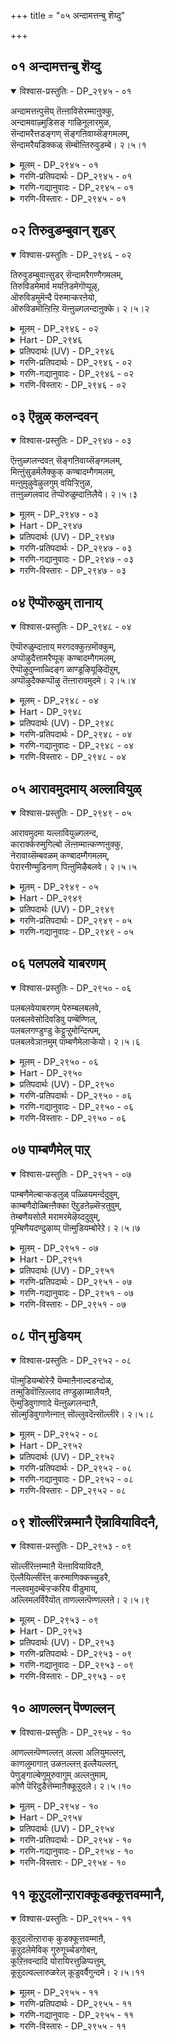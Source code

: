 +++
title = "०५ अन्दामत्तन्बु शॆय्दु"

+++


## ०१ अन्दामत्तन्बु शॆय्दु

<details open><summary>विश्वास-प्रस्तुतिः - DP_२९४५ - ०१</summary>

अन्दामत्तऩ्पुसॆय् तॆऩ्ऩाविसेरम्माऩुक्कु,  
अन्दामवाऴ्मुडिसङ् गाऴिनूलारमुळ,  
सॆन्दामरैत्तडङ्गण् सॆङ्गऩिवाय्सॆङ्गमलम्,  
सॆन्दामरैयडिक्कळ् सॆम्बॊऩ्तिरुवुडम्बे। २।५।१
</details>

<details><summary>मूलम् - DP_२९४५ - ०१</summary>

अन्दामत्तऩ्पुसॆय् तॆऩ्ऩाविसेरम्माऩुक्कु,  
अन्दामवाऴ्मुडिसङ् गाऴिनूलारमुळ,  
सॆन्दामरैत्तडङ्गण् सॆङ्गऩिवाय्सॆङ्गमलम्,  
सॆन्दामरैयडिक्कळ् सॆम्बॊऩ्तिरुवुडम्बे। २।५।१
</details>

<details><summary>गरणि-प्रतिपदार्थः - DP_२९४५ - ०१</summary>

अम् दामत्तु = सुन्दरवाद लोकद, अन्बु = आशॆयन्नु, शॆय्दु = उण्टुमाडि, ऎन् आवि = नन्न आत्मदल्लि, शेर् = कूडिकॊण्डिरुव, अम्मानुक्कु = स्वामिगॆ, अम् = सॊबगिन, दामम् = हूविन मालॆय, वाल् = हॊळॆयुव, मुडि = तलॆयू, शङ्गु = शङ्क, आऴि = चक्र, नूल् = जनिवार, आरम् = हारवू, उळ = इवॆ, शॆम् तामरै = कॆन्दावरॆयन्तॆ, तड कण् = विशालवाद कण्, शॆम् कनिवाय् = कॆम्पगॆ हण्णिनन्तॆ बायि \(तुटि\), शॆम् कमलम् = कॆन्दावरॆयागिये इवॆ, शॆम् तामरै अडिक्कळ् = कॆन्दावरॆयन्तॆ पादगळु, शॆम् पॊन् = कॆम्पनॆय चिन्नदन्तॆ, तिरु = पवित्रवाद, उडम्बे = मैये. 
</details>

<details><summary>गरणि-गद्यानुवादः - DP_२९४५ - ०१</summary>

सुन्दरवाद लोकद आशॆयन्नुण्टुमाडि, नन्न आत्मदल्लि कूडिकॊण्डिरुव स्वामिगॆ सॊबगिन हूविन मालॆय हॊळॆयुव तलॆयू, शङ्ख, चक्र, जनिवार, हारगळु इवॆ. कॆन्दावरॆयन्तॆ विशालवाद कण्णु, कॆम्पगॆ हण्णिनन्तॆ बायि \(तुटि\), कॆन्दावरॆये आगिवॆ. कॆन्दावरॆयन्तॆ पादगळु. कॆम्पुचिन्नदन्तॆ पवित्रवाद देह इवॆ. 
</details>

<details><summary>गरणि-विस्तारः - DP_२९४५ - ०१</summary>

भक्तनु भगवन्तनल्लि नडॆसुव पूर्णशरणागतिय बगॆयन्नु हिन्दिन तिरुवाय् मॊऴियल्लि सूचिसलायितु. ई तिरुवाय् मॊऴि भगवन्तन दिव्यसुन्दरमूर्तिय वर्णनॆयिन्द प्रारम्भवागुत्तदॆ. 

’सुन्दरवादलोक’ वॆन्दरॆ परमपदवे. अल्लिरुववरिगॆ याव बगॆय कीळु आशॆगळू, आतङ्काळू इल्ल. शाश्वतवागि परमानन्दवन्नु सूरॆगॊळ्ळुत्ता बाळुवुदॊन्दे कॆलस. जॊतॆगॆ, भगवन्तन निकट सेवॆयल्लि तॊडगिरुवुदु. 

अमरत्ववन्नु पडॆदु परमपददल्लि बाळुवुदक्कॆ भगवन्तन कृपाकटाक्षवॊदगि बरबेकु. इदक्कॆ पुरुषकारळाद श्रीदेविय अनुग्रहवू बेकु. भक्तन परवागि आकॆय पुरुषकारवू आगबेकु. इवॆल्लवू भक्तनु बयसबहुदाद आशॆये\! 

ई हिरिय बयकॆयू सुलभवागि उण्टागदु. भगवत्प्रेरणॆय हॊरतु अदु साध्यविल्ल. ऎन्दरॆ, भगवन्तनु सामान्यमानवन्नू, अवनु तन्नन्नु कूडिकॊळ्ळबेकॆम्ब आशॆयन्नु हुट्टिसबेकु. ई बगॆय आशॆयुण्टाद बळिक, भक्तनिगॆ हॆच्चिन ऒत्तासॆकॊडुवुदक्कागिये, स्वामियु अवन अन्तरङ्गवन्नु प्रवेशिसि, अवनन्नु प्रोत्साहिसुत्ता, अवनिगॆ मार्गदर्शकनागि, अवन कर्मसाक्षियागिरुवुदु भगवन्तन अपारकृपॆयॆ\! 

आळ्वाररु हेळुत्तारॆ- ननगॆ परमपदद बाळ्वॆय आशॆयन्नुण्टुमाडि, नन्न आत्मदल्लि कूडिकॊण्डु, ननगॆ मार्गदर्शकनागिरुववनु भगवन्तने\! \(नन्न स्वामिये\!\) अवन तिरुमुडियल्लि सुन्दरवाद तुलसिय मालॆयिदॆ. कैगळल्लि शङ्खचक्रगळिवॆ. ऎदॆयल्लि जनिवारवू हारवू इवॆ. अवन कण्णुगळु कॆन्दावरॆय ऎसळिनन्तॆ विशालवागि सॊबगिनिन्द कूडिवॆ. कॆम्पगॆ कळित तॊण्डॆय हण्णिनन्तॆ माधुर्यपूर्णवागि तुटिगळिवॆ. कॆन्दावरॆयन्तॆ बायिमधुवन्नु उक्किसिहरिसुत्तदॆ. तिरुवडिगळादरो कॆन्दावरॆयन्तॆये अन्दवागि, कोमलवागि मृदुवागिवॆ देहवु कॆम्पुचिन्नदन्तॆ हॊळॆहॊळॆयुत्ता अत्याकर्षकवागिदॆ.
</details>

## ०२ तिरुवुडम्बुवान् शुडर्

<details open><summary>विश्वास-प्रस्तुतिः - DP_२९४६ - ०२</summary>

तिरुवुडम्बुवाऩ्सुडर् सॆन्दामरैगण्गैगमलम्,  
तिरुविडमेमार्व मयऩिडमेगॊप्पूऴ्,  
ऒरुविडमुमॆन्दै पॆरुमाऱ्करऩेयो,  
ऒरुविडमॊऩ्ऱिऩ्ऱि यॆऩ्ऩुळ्गलन्दाऩुक्के। २।५।२
</details>

<details><summary>मूलम् - DP_२९४६ - ०२</summary>

तिरुवुडम्बुवाऩ्सुडर् सॆन्दामरैगण्गैगमलम्,  
तिरुविडमेमार्व मयऩिडमेगॊप्पूऴ्,  
ऒरुविडमुमॆन्दै पॆरुमाऱ्करऩेयो,  
ऒरुविडमॊऩ्ऱिऩ्ऱि यॆऩ्ऩुळ्गलन्दाऩुक्के। २।५।२
</details>

<details><summary>Hart - DP_२९४६</summary>

He has divine body shining like the sun in the sky,  
lovely eyes and hands like beautiful lotuses,  
and he keeps Thirumagaḷ on his chest, Nānmuhan on his navel  
and Shiva as a part of his body:  
I have no place on his body but he has entered my heart:
</details>

<details><summary>प्रतिपदार्थः (UV) - DP_२९४६</summary>

**ऒरुवु इडम्** = वॆऱ्ऱिडम्; **ऒऩ्ऱु इऩ्ऱि** = सिऱिदुम् इल्लादबडि; **ऎऩ्ऩुळ्** = ऎऩ्ऩुळ्; **कलन्दाऩुक्के** = कलन्द पॆरुमाऩिऩ् शीलम् ताऩ् ऎऩ्ऩे!; **ऎन्दै पॆरुमाऱ्कु** = ऎम् पॆरुमाऩिऩ्; **तिरु उडम्बु** = अऴगिय तिरुमेऩि; **वाऩ् सुडर्** = सूरियऩै ऒत्तिरुक्किऱदु; **कण्** = कण्गळ्; **सॆन्दामरै** = सिवन्द तामरै पोऩ्ऱु इरुक्किऩ्ऱऩ; **कै कमलम्** = कैगळ् तामरै मलरे; **तिरु इडमे मार्वम्** = मार्बु तिरुमगळुक्कु इरुप्पिडम्; **कॊप्पूऴ्** = नाबिक् कमलम्; **अयऩिडमे** = पिरमऩुक्कु; **ऒरु विडमुम् अरऩे** = मऱ्ऱु इरुक्कुम् इडम् रुत्रऩुक्कु इडमायिऱ्ऱु
</details>

<details><summary>गरणि-प्रतिपदार्थः - DP_२९४६ - ०२</summary>

तिरु उडम्बु = पवित्रवाद देहवु, वान् = परमसुन्दरवाद, शुडर् = तेजस्सु, शॆम् तामरै कण् = कॆन्दावरॆयन्तॆ कण्णु, कैकमलम् = कैगळु कमलदहूविनन्तॆ, तिरु = श्रीदेविय, इडमे = स्थळवॆम्बुदे \(वसस्थळवॆम्बुदे\), मार् वम् = ऎदॆ, अयन् = अजन \(ब्रह्मन\), इडमे = वासस्थळवे, कॊप्पूऴ् = हॊक्कळु, तिरु इडमुम् = पवित्रवाद ऎडभागवु, ऎन्दैपॆरुमा = नन्न स्वामिगॆ, अरनेयो = हरने अल्लवे? ऒरुवु= नीगबहुदाद, इडम् = स्थळवु, ऒन्ऱु इन्ऱि = ऒन्दू इल्लदॆ \(इल्लद हागॆ\), ऎन् उळ् कलन्दानुक्के = नन्न अन्तरङ्गदल्लि कूडिकॊण्डवनिगे. 
</details>

<details><summary>गरणि-गद्यानुवादः - DP_२९४६ - ०२</summary>

बिट्टकॊडबहुदाद स्थळवॊन्दू इल्लद हागॆ नन्न अन्तरङ्गदल्लि कूडिकॊण्डिरुववनिगॆ पवित्रदेहवु परमसुन्दरवाद तेजस्सु. कण्णुकॆन्दावरॆ, कैकमल, ऎदॆये श्रीदेविय वासस्थळ. हॊक्कळु अजन \(ब्रह्मन\) वासस्थळ. पवित्रवाद ऎडभागवु नन्न स्वामिगॆ हरनु अल्लवे? 
</details>

<details><summary>गरणि-विस्तारः - DP_२९४६ - ०२</summary>

आळ्वाररु हेळुत्तारॆ- नन्न स्वामियु यावॊन्दु स्थळवू इल्लद हागॆ, याव स्थळवन्नू बिट्टुकॊडद हागॆ, ऎल्लॆल्लू तुम्बिकॊण्डिद्दानॆ. पवित्रवाद अवन देहवॆल्ल परमसुन्दरवाद तेजस्सिनिन्द प्रकाशिसुत्तदॆ. कॆन्दावरॆयन्तॆ अवन कण्णुगळु विशालवागि आकर्षकवागिवॆ. कमलद हागॆये कोमलवागि, मृदुवागि, सुन्दरवागि, कॆम्पगॆ, अवन कैगळिवॆ. दयास्वरूपिये आगिरुव श्रीदेवियन्नु अवन वक्षस्थळदल्लिरिसिकॊण्डिद्दानॆ. अवन नाभियल्लि चतुर्मुखनाद ब्रह्मनु वासमाडुत्तानॆ. पवित्रवाद अवन ऎडभागवन्ने हरनिगॆ कॊट्टुबिट्टिद्दानॆ. हीगॆ सृष्टि लयकर्तरन्नू सकलैश्वर्यप्रदॆयाद दयास्वरूपियन्नू कूडिकॊण्डु स्वामियु नन्न अन्तरङ्गदल्लि नॆलॆगॊण्डिद्दानॆ\! अदल्लवे नन्न हिरिय भाग्य\!
</details>

## ०३ ऎन्नुळ् कलन्दवन्

<details open><summary>विश्वास-प्रस्तुतिः - DP_२९४७ - ०३</summary>

ऎऩ्ऩुळ्गलन्दवऩ् सॆङ्गऩिवाय्सॆङ्गमलम्,  
मिऩ्ऩुंसुडर्मलैक्कुक् कण्बादम्गैगमलम्,  
मऩ्ऩुमुऴुवेऴुलगुम् वयिऱ्ऱिऩुळ,  
तऩ्ऩुळ्गलवाद तॆप्पॊरुळुम्दाऩिलैये। २।५।३
</details>

<details><summary>मूलम् - DP_२९४७ - ०३</summary>

ऎऩ्ऩुळ्गलन्दवऩ् सॆङ्गऩिवाय्सॆङ्गमलम्,  
मिऩ्ऩुंसुडर्मलैक्कुक् कण्बादम्गैगमलम्,  
मऩ्ऩुमुऴुवेऴुलगुम् वयिऱ्ऱिऩुळ,  
तऩ्ऩुळ्गलवाद तॆप्पॊरुळुम्दाऩिलैये। २।५।३
</details>

<details><summary>Hart - DP_२९४७</summary>

He has a lotus mouth as sweet as a fruit  
and eyes, feet and hands like beautiful lotuses:  
He shines like a bright hill  
and all the everlasting seven worlds are in his stomach:  
There is nothing in the world that is not inside him,  
and he has entered in my heart:
</details>

<details><summary>प्रतिपदार्थः (UV) - DP_२९४७</summary>

**ऎऩ्ऩुळ् कलन्दवऩ्** = ऎऩ्ऩुळ् वन्दु कलन्दवऩागि; **मिऩ्ऩुम् सुडर्** = ऒळिमयमाऩ; **मलैक्कु** = मलै पोऩ्ऱ इऱैवऩुक्कु; **सॆङ्गऩि वाय्** = सिवन्दु कऩिन्द अदरम्; **सॆङ्गमलम्** = सॆन्दामरै मलर् पोऩ्ऱदु; **कण् पादम्** = कण्गळुम् तिरुवडिगळुम्; **कै कमलम्** = कैगळुम् सॆन्दामरै मलरे; **मऩ्ऩु मुऴु एऴ् उलगुम्** = निलैबॆऱ्ऱ सकल लोकङ्गळुम्; **वयिऱ्ऱिऩ् उळ** = वयिऱ्ऱिल् अडङ्गियुळ्ळऩ; **तऩ्ऩुळ् कलवाददु** = तऩक्कुळ्ळे कलवादिरुप्पदु; **ऎप् पॊरुळुम् ताऩ्** = यादॊरु पॊरुळुमे; **इलैये** = इल्लै ऎऩ्ऱवाऱु
</details>

<details><summary>गरणि-प्रतिपदार्थः - DP_२९४७ - ०३</summary>

ऎन्नुळ् = नन्न अन्तरङ्गदल्लि, कलन्दवन् = कलॆतुकॊण्डवन, शॆम् कनि वाय् = कॆम्पगॆ हण्णिनन्तॆ बायि \(तुटिगळु\), शॆम्कमलम् = कॆन्दावरॆयन्तॆ \(अरळिरुवुदु\), मिन्नुम् = प्रकाशिसुव \(मिञ्चुव\), शुडर् = तेजस्सिन, मलैक्कू = बॆट्टक्कॆ, कण्, पादम्, कै, कमलम् = कण्णुगळु, पादगळू, कैगळु, कमलदन्तॆ, मन्नु = स्थिरवाद \(शाश्वतवाद\), मुऴु = पूर्णवाद, एऴु उलहुम्= एळु लोकगळन्नू, वयिट्रिन् = हॊट्टॆयल्लि, उळ = उळ्ळवनाद, तन्नुळ् = अवनल्लि, कलवादद = सेरद्दु, ऎप्पॊरुळुम् = यावॊन्दु वस्तुवू, तान् इल्लैये = इल्लवे इल्ल. 
</details>

<details><summary>गरणि-गद्यानुवादः - DP_२९४७ - ०३</summary>

नन्न अन्तरङ्गदल्लि कलॆतुकॊण्डिरुववन बायि \(तुटिगळु\) कॆम्पगॆ हण्णिनन्तॆ इवॆ. कॆन्दावरॆयन्तॆ अरळिरुवुदु. मिञ्चुव\(हॊळॆयुव\) तेजस्सिन बॆट्टक्कॆ कण्णुगळू, पादगळू, कैगळू कमलदन्तॆ इवॆ. स्थिरवाद एळु लोकगळन्नु पूर्तियागि तन्न हॊट्टॆयल्लिट्टुकॊण्ड अवनल्लि कूडिकॊण्डिरद \(सेरदिरुव\) वस्तुवॆम्बुदु इल्लवे इल्ल. 
</details>

<details><summary>गरणि-विस्तारः - DP_२९४७ - ०३</summary>

आळ्वाररु हेळुत्तारॆ- तानु सृष्टिसिरुव ऒन्दॊन्दु वस्तुविनल्लू भगवन्तनु नॆलसिद्दानॆ. सकलवस्तुगळू अवनल्लि सेरिकॊण्डिवॆ. अवनल्लि कलॆतुकॊण्डिरद वस्तु इल्लवे इल्ल. अवन हिरिमॆयन्नेनॆन्नोण\! सकलसौभाग्यगळ ऒडतियाद श्रीदेविगू, सकलवन्नू लयगॊळिसुव हरनिगू स्वामियु तन्न देहदल्लि ऎडॆकॊट्टिद्दानॆ. एळुलोकगळन्नू अवनु तन्न हॊट्टॆयल्ले इट्टुकॊण्डिद्दानॆ. अवन सौन्दर्यवो साटियिल्लद्दु- कळित तॊण्डॆय हण्णिनन्तॆ कॆम्पगॆ माधुर्यदिन्द तुम्बि मॆरॆयुव तुटिगळु. मुगुळ्नगॆयिन्द कूडिद बायि कॆन्दावरॆयन्तॆ अरळि शोभिसुत्तदॆ. मिञ्चिनिन्द हॊळॆयुव बॆट्टदन्तॆ देह. कमलदन्तॆ विशालवू सुन्दरवू आद कण्णुगळु. कैगळु पादगळू कमलदन्तॆये कोमलवागियू सॊबगिनिन्द आकर्षकवागियू इवॆ.
</details>

## ०४ ऎप्पॊरुळुम् तानाय्

<details open><summary>विश्वास-प्रस्तुतिः - DP_२९४८ - ०४</summary>

ऎप्पॊरुळुम्दाऩाय् मरगदक्कुऩ्ऱमॊक्कुम्,  
अप्पॊऴुदैत्तामरैप्पूक् कण्बादम्गैगमलम्,  
ऎप्पॊऴुदुम्नाळ्दिङ्ग ळाण्डूऴियूऴिदॊऱुम्,  
अप्पॊऴुदैक्कप्पॊऴु तॆऩ्ऩारावमुदमे। २।५।४
</details>

<details><summary>मूलम् - DP_२९४८ - ०४</summary>

ऎप्पॊरुळुम्दाऩाय् मरगदक्कुऩ्ऱमॊक्कुम्,  
अप्पॊऴुदैत्तामरैप्पूक् कण्बादम्गैगमलम्,  
ऎप्पॊऴुदुम्नाळ्दिङ्ग ळाण्डूऴियूऴिदॊऱुम्,  
अप्पॊऴुदैक्कप्पॊऴु तॆऩ्ऩारावमुदमे। २।५।४
</details>

<details><summary>Hart - DP_२९४८</summary>

He, precious like a emerald hilll, is in all things:  
His eyes, hands and feet are like fresh lotuses  
and he is as sweet as a nectar that will never become bitter  
on any day, any month, any year  
or any time until the end of the world:
</details>

<details><summary>प्रतिपदार्थः (UV) - DP_२९४८</summary>

**ऎप्पॊऴुदुम्** = ऎप्पॊऴुदुम्; **नाळ् तिङ्गळ्** = ऎल्ला नाट्कळुम् ऎल्ला मादङ्गळुम्; **आण्डु** = ऎल्ला वरुषङ्गळुम्; **ऊऴि ऊऴि तॊऱुम्** = ऊऴि ऊऴिगळ् तोऱुम्; **अप्पॊऴुदैक्कु** = अप्पोदैक्कु; **अप्पॊऴुदु** = अप् पॊऴुदु; **ऎऩ् आरा** = ऎऩक्कुत् तॆविट्टाद; **अमुदमे** = अमुदमाय् इरुक्कुम् पॆरुमाऩ्; **ऎप् पॊरुळुम्** = ऎल्लाप् पॊरुळ्गळुम्; **ताऩाय्** = तऩक्कुळ् अडङ्गप् पॆऱ्ऱवऩाय्; **मरदगक् कुऩ्ऱम्** = मरगद मलैयै; **ऒक्कुम्** = ऒत्तवऩ् आऩाऩ्; **अप् पॊऴुदै** = अप्पोदु अलर्न्द; **तामरैप् पू कण्** = तामरैप् पू पोले कण्गळुम्; **अप् पॊऴुदै** = अप्पोदु अलर्न्द; **कमलम्** = कमलम् पोल्; **पादम् कै** = तिरुवडिगळुम् कैगळुम् पॊलिवु पॆऱ्ऱऩ
</details>

<details><summary>गरणि-प्रतिपदार्थः - DP_२९४८ - ०४</summary>

ऎप्पॊरुळुम् = ऎल्ला वस्तुगळू, तान् आय् = ताने आगिद्दानॆ, मरतहम् कुन्ऱम् = मरकत रत्नद बॆट्टवन्नु, ऒक्कुम् = होलुत्तानॆ, अप्पॊऴुदै = आगले अरळिरुव, तामरैप्पू = तावरॆहूविनन्तॆ, कण् = कण्णुळ्ळवनु, पादम् = पादगळु, कमलम् = कमलदन्तॆ \(कोमलवागि\) इवॆ, ऎप्पॊऴुदुम् = ऎल्ला कालगळल्लियू, नाळ् = दिनगळल्लियू, तिङ्गळ् = तिङ्गळुगळल्लियू, आण्डु = वर्षगळल्लियू, ऊऴिऊऴितॊऱुम् = युगयुगगळल्लियू, अप्पॊऴुदैक्कु अप्पॊऴुदु = आयाकालक्कॆल्लवू, ऎन् = नन्न, आरा अमुदे = तृप्तियागद अमृतवे. 
</details>

<details><summary>गरणि-गद्यानुवादः - DP_२९४८ - ०४</summary>

ऎल्ला वस्तुगळु ताने आगिद्दानॆ. मरकतरत्नद बॆट्टवन्नु होलुत्तानॆ. आगले अरळिरुव तावरॆय हूविनन्तॆ अवन कण्णुगळिवॆ. पादगळु कमलदन्तॆ कोमलवागिवॆ. ऎल्ला हॊत्तुगळल्लियू, दिनगळल्लियू, तिङ्गळुगळल्लियू, वर्षगळल्लियू, युगयुगगळल्लियू \(युग कल्पगळल्लियू\) आ ऎल्ल कालक्कू ननगॆ तृप्तितारद अमृतवे आगिद्दानॆ. 
</details>

<details><summary>गरणि-विस्तारः - DP_२९४८ - ०४</summary>

आळ्वाररु हेळुत्तारॆ- भगवन्तनु ऎल्ला वस्तुगळल्लियू नॆलसिरुव हागॆये, ताने ऎल्ला वस्तुगळुआगि शोभिसुत्तानॆ. बॆलॆकट्टुवुदक्कॆ असाध्यवाद अनर्घरत्नद बॆट्टद हागॆ प्रकाशिसुत्ता आकर्षकनागिद्दानॆ. आग तानॆ अरळुत्तिरुव कॆन्दावरॆयन्तॆ स्वच्छवागि, विशालवागि, आकर्षक सुन्दरवागि अवन कण्णुगळिवॆ. अवन पादगळु कमलदन्तॆ कोमलवागिवॆ. घळिगॆ, दिन, तिङ्गळु, वर्ष, युग, कल्पगळॆन्नदन्तॆ ऎल्ल कालक्कू अवनु शाश्वावागिरतक्कवनु. ऎष्टॆष्टु रीतियल्लि नानु सविदु अनुभविसिदरू सह ननगॆ तृप्तियागदन्थ अमृतवे अवनागिद्दानॆ.
</details>

## ०५ आरावमुदमाय् अल्लावियुळ्

<details open><summary>विश्वास-प्रस्तुतिः - DP_२९४९ - ०५</summary>

आरावमुदमा यल्लावियुळ्गलन्द,  
कारार्क्करुमुगिल्बो लॆऩ्ऩम्माऩ्कण्णऩुक्कु,  
नेरावाय्सॆम्बवळम् कण्बादम्गैगमलम्,  
पेरारनीण्मुडिनाण् पिऩ्ऩुमिऴैबलवे। २।५।५
</details>

<details><summary>मूलम् - DP_२९४९ - ०५</summary>

आरावमुदमा यल्लावियुळ्गलन्द,  
कारार्क्करुमुगिल्बो लॆऩ्ऩम्माऩ्कण्णऩुक्कु,  
नेरावाय्सॆम्बवळम् कण्बादम्गैगमलम्,  
पेरारनीण्मुडिनाण् पिऩ्ऩुमिऴैबलवे। २।५।५
</details>

<details><summary>Hart - DP_२९४९</summary>

He is the nectar that will always be sweet,  
a dark cloud that has entered my heart:  
Even red coral cannot compete  
with my dear Kaṇṇan’s lovely red mouth:  
His eyes, feet and hands are like lotuses  
and he wears a long garland, a tall crown,  
an oṭṭiyāṇam around his waist and many other ornaments:
</details>

<details><summary>प्रतिपदार्थः (UV) - DP_२९४९</summary>

**आरा अमुदम् आय्** = तॆविट्टाद अमुदमाय्; **अल्** = ऒरु पॊरुळाग मदिक्कत् तगुदि इल्लाद; **आवि उळ् कलन्द** = ऎऩ् नॆञ्जुक्कुळ् कलन्दु; **कार्आर्** = कार्गालत्तिल् ऎऴुम्; **करुमुगिल् पोल्** = काळमेगम् पोऩ्ऱवऩायिरुक्कुम्; **ऎऩ् अम्माऩ्** = ऎऩ् तलैवऩाऩ; **कण्णऩुक्कु** = कण्णऩुक्कु; **सॆम् पवळम्** = सिवन्द पवऴङ्गळ्; **वाय् नेरा** = अदरत्तिऱ्कु ऒप्भाग माट्टादु; **कमलम्** = तामरै मलर्गळ्; **कण् पादम्** = कण् तिरुवडि; **कै नेरा** = कैगळुक्कु ऒप्भाग माट्टादु; **पेर् आरम्** = पॆरिय हारङ्गळ्; **नीळ् मुडि नाण्** = नीण्ड मुडियुम् अरैनाणुम्; **पिऩ्ऩुम्** = मऱ्ऱुमुळ्ळ; **इऴै पलवे** = आबरणङ्गळुम् पल पलवाय् इरुक्किऩ्ऱऩ
</details>

<details><summary>गरणि-प्रतिपदार्थः - DP_२९४९ - ०५</summary>

आरा = तृप्तितारद \(तणियदन्थ\), अमुदम् आय् = अमृतवागि, अल् = कत्तलॆय, आवि = आत्मद, उळ् = ऒळगॆ, कलन्द = कूडिकॊण्ड, कार् = मळॆ, \(नीरावि\), आर् = तुम्बिरुव, करु मुहिल् पोल् = कप्पु मोडद हागॆ इरुव, ऎन् अम्मान् = नन्न स्वामियाद, कण्ननुक्कू = आकर्षकनिगॆ \(कृष्णनिगॆ\), शॆम् पवळम् = कॆम्पनॆय हवळवु, वाय् = तुटिगळिगॆ, नेरा = साटियागलारदु, कमलम् = कमलद हूवु, कण्, पादम्, कै = कण्णु, पाद, कैगळिगॆ \(नेरा = साटियागदु\), पेर् आरम् = दॊड्ड हारवू, ऎत्तरवाद किरीटवू, उडिदारवू, इन्नू आभरणगळु हेरळवागिये इवॆ. 
</details>

<details><summary>गरणि-गद्यानुवादः - DP_२९४९ - ०५</summary>

आळ्वाररु हेळुत्तारॆ- नन्न ऒडॆयनागिरुव भगवन्तन बायि \(तुटिगळु\) कळित तॊण्डेहण्णिनन्तिदॆ, ऎन्दू कण्णु, कै, पादगळु कमलदन्तिदॆ ऎन्दु मुन्तागि हेळिदॆनल्लवे? सृष्टिय याव वस्तुविनिन्दलू नन्न स्वामिय अवयवगळिगॆ होलिसि अरितुकॊळ्ळलु साध्यवे इल्ल. बलु उत्कृष्टवाद कॆम्पु हवळक्कॆ अवन तुटिगळन्नु होलिसलादीते? कै, पाद, कण्णुगळु, कमलक्किन्तलू ऎष्टो पालु हॆच्चु सुन्दरॆ\! इष्टे अल्लदॆ, स्वामियु दॊड्डदाद हारदिन्दलू, ऎत्तरवाद किरीटदिन्दलू, सॊगसाद उडिदारदिन्दलू, इन्नू नाना दिव्याभरणगळिन्दलू अलङ्करिसिकॊण्डिद्दानॆ. इन्थ अपरूपसुन्दरनागि कार्मुगिलिनन्तॆ परम उदारियागि इरुव स्वामियु अज्ञानवॆम्ब कत्तलॆयिन्द तुम्बिद नन्न आत्मद ऒळगडॆ सेरिकॊण्डु, अदरल्लि ज्ञानवन्नु तुम्बिबॆळगिसुत्तिरुवनल्ल\! अवन उपकारवन्नु एनॆन्दु वर्णिसलि?
</details>

## ०६ पलपलवे याबरणम्

<details open><summary>विश्वास-प्रस्तुतिः - DP_२९५० - ०६</summary>

पलबलवेयाबरणम् पेरुम्बलबलवे,  
पलबलवेसोदिवडिवु पण्बॆण्णिल्,  
पलबलगण्डुण्डु केट्टुऱ्ऱुमोन्दिऩ्पम्,  
पलबलवेञाऩमुम् पाम्बणैमेलाऱ्केयो। २।५।६
</details>

<details><summary>मूलम् - DP_२९५० - ०६</summary>

पलबलवेयाबरणम् पेरुम्बलबलवे,  
पलबलवेसोदिवडिवु पण्बॆण्णिल्,  
पलबलगण्डुण्डु केट्टुऱ्ऱुमोन्दिऩ्पम्,  
पलबलवेञाऩमुम् पाम्बणैमेलाऱ्केयो। २।५।६
</details>

<details><summary>Hart - DP_२९५०</summary>

He of many names and bright forms is adorned with many ornaments  
and his qualities are too many to conceive:  
He has wonderful knowledge and rests on a snake bed:  
He is the joy of seeing, tasting, hearing, touching and smelling:
</details>

<details><summary>प्रतिपदार्थः (UV) - DP_२९५०</summary>

**पाम्बु अणै** = आदिशेषऩैप् पडुक्कैयागक् कॊण्ड; **मेलाऱ्केयो** = ऎऩ्ऩोडु कलन्द पॆरुमाऩिऩ्; **पण्बु ऎण्णिल्** = पण्बुगळै ऎण्णिप् पार्क्कैयिल्; **आबरणम्** = आबरणङ्गळ्; **पलबलवे** = पलबलवायिरुक्कुम्; **सोदि वडिवु पलबल** = ऒळियुळ्ळ तिरुमेऩि पलबल; **पेरुम् पलबलवे** = नामङ्गळुम् पलबलवे; **कण्डु उण्डु केट्टु** = कण्डु उण्डु केट्टु; **उऱ्ऱु मोन्दु** = उऱ्ऱु मोन्दु; **इऩ्बम् पलबलवे** = अनुबविक्कुम् इऩ्बङ्गळुम् पलबल; **ञाऩमुम् पलबलवे** = ञाऩमुम् पलबलवायिरुक्कुम्
</details>

<details><summary>गरणि-प्रतिपदार्थः - DP_२९५० - ०६</summary>

पलपलवे = हलवारु बगॆय, आचरणम् = आभरणगळु, पेरुम् = हॆसरुगळू, पलपलवे = नानाबगॆयवे, पलपलवे =नानाविधवाद, शोदि = प्रकाशवुळ्ळ, वडिवु = रूपगळू, पण्भु = गुणगळू \(स्वभावगळू\), ऎण्णिल् = योचिसिदरॆ \(ऎणिकॆ माडिदरॆ\), पलपल= अनेक विधवागि, कण्डु = नोडि, उण्डु = रुचिनोडि \(अनुभविसि\), केट्टु= केळि, उट्रु = नडॆसि, मोन्दु = मूसिनोडि, इन्बम् = सुखवन्नू, पलपलवे = अनेक \(विविध\) रीतियल्लि, ञानमुम् = ज्ञानवन्नू, \(उण्टुमाडुव\), पाम्बु अणै मेलाऱ् के = हाविन हासुगॆय मेलिरुववनिगे. 
</details>

<details><summary>गरणि-गद्यानुवादः - DP_२९५० - ०६</summary>

हाविन हासुगॆय मेलिरुववनिगॆ विधविधवाद आभरणगळिवॆ, हॆसरुगळिवॆ- विधविधवाद प्रकाशगळिन्द कूडिद रूपगळु गुणस्वभावगळु इवॆ. योचिसि ऎणिसि नोडिदरॆ, विविध रीतियल्लि नोडि, रुचिनोडि \(अनुभविसि\), केळि, माडि \(नडॆसि\), मूसिनोडि सुखवन्नू, ज्ञानवन्नू पडॆयुवन्थाद्दु आगिदॆ. 
</details>

<details><summary>गरणि-विस्तारः - DP_२९५० - ०६</summary>

आळ्वाररु हेळुत्तारॆ- नन्नॊडनॆ कूडिकॊण्डिरुव स्वामिगॆ ऎष्टु विधवाद आभरणगळ अलङ्कार\! अवन रूपगळो अदॆष्टु विध\! हागॆये अवन गुणस्वभावगळु इष्टे ऎन्दु ऎणिकॆ माडि तिळियलु साध्यविदॆये? अवनु तोरि बॆळगुव अपरूपवू चित्रविचित्रवू आद दिव्यप्रकाशवू अदॆष्टु बगॆयो\! इन्थ दिव्याकर्षकनाद स्वामियु शेषनन्नु तन्न हासुगॆयागि माडिकॊण्डिद्दानॆ. आ सर्वेश्वरने नन्नॊडनॆ ऎल्ल विधदल्लू कूडिकॊण्डिद्दानल्ल\! अवन विविधरूपगळन्नू, गुणस्वभावगळन्नू, नानाबगॆय आश्चर्याद्भुतकार्यगळन्नू नन्न पञ्चेन्द्रियगळ मूलक नानु अनुभविसुत्तिद्देनॆ. ऎल्ल रीतियल्लू सुखसन्तोषगळन्नु पडॆदु आनन्दिसुत्तिद्देनॆ. भगवद्विषयदल्लि ननगॆ ज्ञानवू उण्टागिदॆ. इदॆष्टु भगवत्कृपॆये अल्लवे?
</details>

## ०७ पाम्बणैमेल् पाऱ्

<details open><summary>विश्वास-प्रस्तुतिः - DP_२९५१ - ०७</summary>

पाम्बणैमेल्बाऱ्कडलुळ् पळ्ळियमर्न्ददुवुम्,  
काम्बणैदोळ्बिऩ्ऩैक्का ऎऱुडऩेऴ्सॆऱ्ऱतुवुम्,  
तेम्बणैयसोलै मरामरमेऴॆय्ददुवुम्,  
पूम्बिणैयदण्दुऴाय्प् पॊऩ्मुडियम्बोरेऱे। २।५।७
</details>

<details><summary>मूलम् - DP_२९५१ - ०७</summary>

पाम्बणैमेल्बाऱ्कडलुळ् पळ्ळियमर्न्ददुवुम्,  
काम्बणैदोळ्बिऩ्ऩैक्का ऎऱुडऩेऴ्सॆऱ्ऱतुवुम्,  
तेम्बणैयसोलै मरामरमेऴॆय्ददुवुम्,  
पूम्बिणैयदण्दुऴाय्प् पॊऩ्मुडियम्बोरेऱे। २।५।७
</details>

<details><summary>Hart - DP_२९५१</summary>

He rests on a snake bed on the milky ocean  
killed seven bulls to marry Nappinnai  
whose lovely arms are like bamboo  
and he destroyed the seven mara trees  
in groves where honey drips:  
His golden crown is adorned  
with a cool thulasi garland tied with flowers:
</details>

<details><summary>प्रतिपदार्थः (UV) - DP_२९५१</summary>

**पाऱ्कडलुळ्** = पाऱ् कडलिल्; **पाम्बु अणै मेल्** = पाम्बु अणै मेल्; **पळ्ळि अमर्न्ददुवुम्** = कण्वळर्दल् पॊरुन्दिऩदुम्; **काम्बु अणैदोळ्** = मूङ्गिल् पोऩ्ऱ तोळ्गळैयुडैय; **पिऩ्ऩैक्कु आय्** = नप्पिऩ्ऩैक्काग; **एऱु उडऩ् एऴ्** = एऴु काळैगळै ऒरे समयत्तिल्; **सॆऱ्ऱदुवुम्** = कॊऩ्ऱदुवुम्; **तेम् पणैय** = तेऩैयुम् किळैगळैयुमुडैय; **सोलै** = सोलैयागत् तऴैत्त; **मरामरम् एऴ्** = एऴु मरामरङ्गळैयुम्; **ऎय्ददुवुम्** = ओर् अम्बाल् तुळै सॆय्ददुम्; **पूम् पिणैय** = अऴगिय तॊडुक्कप्पट्ट; **तण् तुऴाय्** = कुळिर्न्द तुळसि मालै अणिन्द; **पॊऩ् मुडि** = पॊऩ्मयमाऩ तिरुमुडियैयुडैय; **अम् पोरेऱे** = काळै पोऩ्ऱवऩे!
</details>

<details><summary>गरणि-प्रतिपदार्थः - DP_२९५१ - ०७</summary>

पाम्बु अणै मेल् = सर्पद हासुगॆय मेलॆ. पाल् कडलुळ् = पाल्गडलल्लि, पळ्ळि अमर्न्ददुवुम् = पवडिसिरुवुदू, काम्बु अणै तोळ् = बॆत्तद हागिरुव तोळिन, पिन्नैक्कू आय् = नप्पिन्नैदेविगागि, एऴ् एऱु = एळु वृषभगळन्नु, उडन् = ऒट्टिगॆ, शॆट्रदुवुम् = कॊन्दु हाकिद्दू, तेन् = जेनुतुम्बिद, पणैय = दट्टवाद, शोलै = तोपिन, मरामरम् = एळु ताळॆय मरगळन्नु, ऎय्ददुवुम् = बाणप्रयोग माडिद्दू \(हॊडॆदद्दू\), पू पिणैय = हूतुम्बिरुव \(सॊबगु तुम्बिरुव\), तण् = तम्पाद, तुऴाय् = तुलसिय, पॊन् मुडि = सिरिमुडिय, अम् = सुन्दरवाद, पोर् एऱे = \(परम\) समर्थनाद \(होराडबल्ल\) वृषभने. 
</details>

<details><summary>गरणि-गद्यानुवादः - DP_२९५१ - ०७</summary>

सर्पद हासुगॆय मेलॆ, पाल्गडलल्लि पवडिसिरुवुदू, बॆत्तद हाइरुव तोळिन नप्पिन्नैदेविगागि एळुगूळिगळन्नु ऒट्टिगॆ सायिसिद्दू, जेनु तुम्बिद दट्टवाद तोपिन एळु ताळॆय मरगळन्नु हॊडॆदद्दू, सॊबगुतुम्बिरुव तम्पाद तुलसिय सिरिमुडिय सुन्दरवाद परमसमर्थनाद वृषभने.
</details>

<details><summary>गरणि-विस्तारः - DP_२९५१ - ०७</summary>

“एऱुडनेळ् शॆट्रदुवुम्” – श्रीकृष्णावतारद ऒन्दु प्रसङ्ग इदु. यशोदॆगॆ तम्मनॊब्ब – कुम्भनॆम्बवनु. अवनिगॆ मगळॊब्बळु – नप्पिन्नैदेवि ऎम्बवळु. नीळादेविय अंशदिन्द हुट्टिदवळु. कुम्भनु अवळिगागि ऒन्दु फण हूडिदनु. अवनु साकि कॊब्बिसिद्द एळु गूळिगळन्नु यारॊब्बर सहायवू इल्लदन्तॆ, ऒण्टियागि हिडिदु पळगिसुववनिगॆ तन्न मगळाद नप्पिन्नैदेवियन्नु कॊट्टु मदुवॆ माडिकॊडुवॆनॆम्बुदे आ फण\! श्रीकृष्णनु ई कॆलसवन्नु साधिसि, नप्पिन्नैदेविय कैहिडिदनु. इदु इल्लिय कथॆ.

“मरामरमॆय्ददुवुम्” – इदु श्रीरामावतारद ऒन्दु प्रसङ्ग. सीतादेवियन्नु कळॆदुकॊण्डु किष्किन्धॆगॆ बन्दाग, हनुमन्तन सहायदिन्द सुग्रीवन सख्यवन्नु गळिसुवागि, श्रीरामनु नडॆसिद ऒन्दु साहस इदु. तोपिनल्लि बेरॆ बेरॆ कडॆगळल्लि एळु ताळॆय मरगळु बॆळॆदिद्दवु. श्रीरामनु ऒन्दे बाणवन्नु प्रयोगिसि, आ एळु ताळॆय मरगळन्नू रन्ध्रगॊळिसिदनु. 

आळ्वाररु हेळुत्तारॆ- पाल्गडलल्लि शेषशयननागि पवडिसिरुववनू सर्वेश्वरनाद भगवन्तने, श्रीकृष्णनागि अवतरिसि, नप्पिन्नैदेविय कैहिडियुवुदक्कागि, कॊब्बिद एळुगूळिगळन्नु तानॊब्बने हिडिदु पळगिसिदवनू अवने. दट्टवाद तोपिनहागॆ बॆळॆद एळु ताळॆय मरगळन्नू ऒन्दे अम्बिनिन्द टॊळिमाडिद श्रीरामनूअवने. दुष्टराद ऎदुराळिगळु ऎष्टे बलिष्ठरादरू अवरॊन्दिगॆ दट्टवागि होराडबल्ल परमसमर्थनू, सॊबगिनिन्द कूडिदु परिमळ तुम्बिद तुलसिय हारवन्नु \(दण्डॆयन्नु\) तलॆयल्लि मुडिदिरुव दिव्यसुन्दरमूर्तियागिरुववनू आ स्वामिये.
</details>

## ०८ पॊन् मुडियम्

<details open><summary>विश्वास-प्रस्तुतिः - DP_२९५२ - ०८</summary>

पॊऩ्मुडियम्बोरेऱ्ऱै यॆम्माऩैनाल्दडन्दोळ्,  
तऩ्मुडिवॊऩ्ऱिल्लाद तण्डुऴाय्मालैयऩै,  
ऎऩ्मुडिवुगाणादे यॆऩ्ऩुळ्गलन्दाऩै,  
सॊल्मुडिवुगाणेऩ्नाऩ् सॊल्लुवदॆऩ्सॊल्लीरे। २।५।८
</details>

<details><summary>मूलम् - DP_२९५२ - ०८</summary>

पॊऩ्मुडियम्बोरेऱ्ऱै यॆम्माऩैनाल्दडन्दोळ्,  
तऩ्मुडिवॊऩ्ऱिल्लाद तण्डुऴाय्मालैयऩै,  
ऎऩ्मुडिवुगाणादे यॆऩ्ऩुळ्गलन्दाऩै,  
सॊल्मुडिवुगाणेऩ्नाऩ् सॊल्लुवदॆऩ्सॊल्लीरे। २।५।८
</details>

<details><summary>Hart - DP_२९५२</summary>

The omnipresent four-armed one,  
as strong as a bull, wears a golden crown and a cool thulasi garland:  
He has entered my heart and forgiven my faults:  
I do not have the words to praise him—  
tell me how I can describe him:
</details>

<details><summary>प्रतिपदार्थः (UV) - DP_२९५२</summary>

**पॊऩ् मुडि** = पॊऩ् मयमाऩ तिरुमुडियै उडैयवऩाय्; **अम् पोर् एऱ्ऱै** = पोर्क्काळैयैप् पोऩ्ऱवऩाय्; **ऎम्माऩै** = ऎऩक्कु नादऩाय्; **नाल् तडम् तोळ्** = नाऩ्गु पॆरिय तोळ्गळै उडैयवऩाय्; **तऩ् मुडि ऒऩ्ऱु** = तऩ् पॆरुमैयिऩ् ऎल्लैक्कु मुडिवु; **इल्लाद** = ऒऩ्ऱुम् इल्लादवऩाय्; **तण् तुऴाय्** = कुळिर्न्द तुळसि; **मालैयऩै** = मालै अणिन्दवऩाय्; **ऎऩ् मुडिवु काणादे** = ऎऩ् ताऴ्च्चियिऩ् मुडिवु पारामल्; **ऎऩ्ऩुळ् कलन्दाऩै** = ऎऩ्ऩुळ् कलन्द पॆरुमाऩै; **सॊल् मुडिवु** = पासुरमिट्टु सॊल्लुम् वगै; **काणेऩ् नाऩ्** = अऱियाद नाऩ्; **ऎऩ्? सॊल्लुवदु** = ऎऩ्ऩवॆऩ्ऱु सॊल्वदु?; **सॊल्लीरे** = सॊल्लुङ्गळ् ऎऩ्गिऱार्
</details>

<details><summary>गरणि-प्रतिपदार्थः - DP_२९५२ - ०८</summary>

पॊन् मुडि = रत्नमय किरीटवन्नु धरिसिरुव, अम् = दिव्यसुन्दरनाद, पोर् एट्रै = समर्थनाद वृषभदन्थवनन्नु, ऎम्मानै = नन्न स्वामियन्नु, नाल् तड तोळ् = नाल्कु दीर्घवाद तोळुगळुळ्ळवनन्नु, तन् मुडिवु ऒन्ऱु इल्लाद = तनगॆ याव बगॆयल्लू मितियिल्लदवनन्नु, तण् तुऴाय् मालैयनै = तम्पाद तुलसिय हारवन्नु धरिसिरुववनन्नु, ऎन् = नन्न, मुडिवु = पूर्णतॆयन्नु \(कॊरतॆयन्नु\), काणादे = लक्षिसदॆ, ऎन्नुळ् = नन्न अन्तरङ्गदल्लि, कलन्दानै = कलॆतुकॊण्डवनन्नु, कुरितु, शॊल् = हेळलु,\(मातुगळु\), मुडिवु = कॊनॆयन्नु, काणेन् नान् = नानु काणॆनल्ल, शॊल्लुवदु ऎन् = हेळुवुदु एनन्नु? शॊल्लीरे = नीवु हेळिरि\! 
</details>

<details><summary>गरणि-गद्यानुवादः - DP_२९५२ - ०८</summary>

रत्नमयवाद किरीटवन्नु धरिसिरुव दिव्यसुन्दरनाद समर्थवृषभदन्थवनन्नु, नन्न ऒडॆयनन्नु, दीर्घवाद नाल्कु तोळुगळुळ्ळवनन्नु, तनगॆ याव बगॆय मितियू इल्लदवनन्नु, तम्पाद तुलसिअय् हारवन्नु धरिसिरुववनन्नु, नन्न पूर्णतॆयन्नु \(कॊरतॆगळन्नु\) गमनिसिदन्तॆ नन्न अन्तरङ्गदल्लि कलॆतुकॊण्डवनन्नु, कुरितु हेळलु \(मातुगळ\) कॊनॆयन्ने नानु काणॆनल्ल\! हेळुवुदु एनन्नु? नीवु हेळिरि? 
</details>

<details><summary>गरणि-विस्तारः - DP_२९५२ - ०८</summary>

आळ्वाररु हेळुत्तारॆ- नन्न स्वामियाद भगवन्तन दिव्यसौन्दर्यवन्नू, अद्वितीय सामर्थ्यवन्नू, परमोपकारवन्नू वर्णिसुवुदु ताने हेगॆ? सुवर्णमयवाद हॊळॆयुव किरीटवन्नु अवनु धरिसिद्दानॆ. ऎन्दॆन्दिगू बाडदॆ इरुव परिमळपूर्णवाद तुलसिय हारवन्नु मुडिदिद्दानॆ. दीर्घवाद मत्तु समर्थवाद नाल्कु तोळुगळण्णुळ्ळवनागिद्दानॆ. होराटक्कू उपकारक्कू बळसलु अवु सदासिद्धवागिवॆ. तन्न ऒडॆतनक्कॆ याव बगॆयल्लू मितियिल्लदवनागिद्दानॆ. हीगॆ, ऎल्ल बगॆयल्लू परमश्रेष्ठनॆनिसिकॊण्ड सर्वेश्वरनु कॊरतॆगळिन्द तुम्बिरुव कडुपापियाद नन्न अन्तरङ्गवन्नु प्रवेशिसि, नन्नन्नु उद्धरिसलु नन्नल्लि कूडिकॊण्डिद्दानल्ल\! अवन स्वरूपस्वभावगळन्नु कुरितु हेळलु ननगॆ तोचदन्तागिदॆयल्ल\! हेळलु तिळिदवरु इन्नू एनन्नु हेळबेको \(अदन्नॆल्ला\) हेळबल्लरे? 

“तन् मुडिवुऒन्ऱिल्लाद” ऎम्बुदन्नु “तण् तुऴाय्” ऎम्बुदक्कॆ कूडिसि, अन्वयमाडिकॊण्डु हेळबहुदॆनिसुत्तदॆ. आग, भगवन्तनु धरिसिरुव आ तुलसिय हार ऎन्दॆन्दिगू बाडदन्तॆ, नित्यसुन्दरवागिये, परिमळपूर्णवागिये इरुत्तदॆ ऎन्दु अर्थमाडबहुदॆनिसुत्तदॆ.
</details>

## ०९ शॊल्लीरॆन्नम्मानै ऎन्नावियाविदनै,

<details open><summary>विश्वास-प्रस्तुतिः - DP_२९५३ - ०९</summary>

सॊल्लीरॆऩ्ऩम्माऩै यॆऩ्ऩावियाविदऩै,  
ऎल्लैयिल्सीरॆऩ् करुमाणिक्कच्चुडरै,  
नल्लवमुदम्बॆऱ्ऱऱ्करिय वीडुमाय्,  
अल्लिमलर्विरैयॊत् ताणल्लऩ्पॆण्णल्लऩे। २।५।९
</details>

<details><summary>मूलम् - DP_२९५३ - ०९</summary>

सॊल्लीरॆऩ्ऩम्माऩै यॆऩ्ऩावियाविदऩै,  
ऎल्लैयिल्सीरॆऩ् करुमाणिक्कच्चुडरै,  
नल्लवमुदम्बॆऱ्ऱऱ्करिय वीडुमाय्,  
अल्लिमलर्विरैयॊत् ताणल्लऩ्पॆण्णल्लऩे। २।५।९
</details>

<details><summary>Hart - DP_२९५३</summary>

Shining like a dark diamond,  
he is the soul within my soul:  
With his endless fame he, neither male nor female,  
is sweet nectar, moksha that is so hard to attain,  
and the fragrance of alli flowers:
</details>

<details><summary>प्रतिपदार्थः (UV) - DP_२९५३</summary>

**ऎऩ् अम्माऩै** = ऎऩक्कु स्वामियै; **ऎऩ् आवि** = ऎऩ् आत्मावुक्कुम्; **आविदऩै** = आत्मावाय् इरुप्पवऩै; **ऎल्लैयिल् सीर्** = ऎल्लैयिल्लाद कुणङ्गळै उडैयवऩै; **ऎऩ् करु माणिक्क** = ऎऩ् नीलरत्तिऩम् पोऩ्ऱ; **सुडरै** = ऒळि उरुवै ऎल्लोरुम् सेर्न्दु; **सॊल्लीर्** = सॊल्ललामागिल् सॊल्लुङ्गळ्; **नल्ल अमुदम्** = सिऱन्द अमुदम् पोऩ्ऱु इऩियऩाय्; **पॆऱऱ्कु अरिय** = ऎळिदागप् पॆऱुवदऱ्कु मुडियाद; **वीडुमाय्** = मोक्ष निलत्तिऱ्कुत् तलैवऩाय्; **अल्लि मलर्** = तामरै मलरिऩ्; **विरै ऒत्तु** = मणत्तै ऒत्तवऩाय्; **आण् अल्लऩ्** = आणागवुम् अल्लामल्; **पॆण् अलऩे** = पॆण्णागवुम् अल्लामल् इरुक्किऱाऩ्
</details>

<details><summary>गरणि-प्रतिपदार्थः - DP_२९५३ - ०९</summary>

शॊल्लीर् = हेळिरि, ऎन् अम्मानै = नन्न स्वामियन्नु, ऎन् आवि आवि तनै = नन्न आत्मक्कॆ आत्मनादवनन्नु, ऎल्लै इल् = मितियिल्लद, शीर् =गुणकीर्तिगळन्नुळ्ळवनन्नु, ऎन् करुमाणिक्क शुडरै = नन्न इन्द्रनीलरत्नदन्तॆ प्रकाशवुळ्ळवनन्नु, नल्ल अमुदम् = श्रेष्ठवाद अमृतदन्थवनन्नु, पॆऱऱ् कु = पडॆदुकॊळ्ळुवुदक्कॆ, अरिय = असाध्यवाद \(सुलभसाध्यवल्लद\), वीडुम् आय् = स्थानवागिरुववन्नु, अल्लि मलर् = तावरॆहूविन, विरैऒत्तु = परिमळद हागॆ इरुववनन्नु, आण् अल्लन् = गण्डागिरदवनन्नू पॆण् अल्लन् = हॆण्णागिरदवनन्नू\(कुरितु\). 
</details>

<details><summary>गरणि-गद्यानुवादः - DP_२९५३ - ०९</summary>

नन्न स्वामियन्नु, नन्न आत्मन आत्मनन्नु, मितियिल्लद गुणकीर्तिगळुळ्ळवनन्नु, इन्द्रनीलमणियन्तॆ प्रकाशवुळ्ळवनन्नु, अत्यन्त श्रेष्ठवाद अमृतदन्थवनन्नु, पडॆदुकॊळ्ळुवुदक्कॆ सुलभसाध्यवॆनिसद स्थानवागिरुववनन्नु, तावरॆहूविन परिमळद हागॆ इरुववनन्नु, गण्डु अल्लदवनन्नु, हॆण्णु अल्लदवनन्नु कुरितु हेळिरि. 
</details>

<details><summary>गरणि-विस्तारः - DP_२९५३ - ०९</summary>

हिन्दिन पाशुरदल्लि आळ्वाररु इतररन्नु सम्बोधिसिदरु. “ननगॆ भगवन्तन अनन्तवाद गुणस्वभावगळन्नु कुरितु हेळलु साध्यविल्ल. नीवादरू हेळबहुदादद्दन्नु हेळिरि”- ऎन्दु करॆकॊट्टरु. ई पाशुरदल्लि आ इतररु हेळबेकादद्देनु ऎम्बुदन्नु कुरितु हेळलिद्दारॆ. 

आळ्वाररु हेळुत्तारॆ- लौकिकजनरे, नीवु भगवन्तनन्नु कुरितु हॊगळि हाडिरि. विशिष्टवाद अवन गुणस्वभावगळन्नु कीर्तिसि तिळियिरि. भगवन्तने नन्न स्वामि, नन्न निर्वाहक, अवने नन्न आत्मद आत्म. अवन कल्याणगुणगळिगू, कीर्तिगू कॊनॆये इल्ल. अवुगळन्नॆल्ल किवियिन्द केळि आनन्दिसिरि. अवुगळन्नु नालगॆयिन्द उच्चरिसुत्ता आनन्दिसि. इन्द्रनीलमणिय हागॆ कण्णिगॆ इम्पागि आकर्षकवागिरुव अवन दिव्यप्रकाशवन्नु कण्णार कण्डु आनन्दिसि. परमभोग्यवू अत्यन्त रुचिकरवू आद दिव्यामृतदन्तॆ इरुव अवन नामस्मरणॆयल्लि तॊडगि, अवन रुचियन्नु अनुभविसि आनन्दिसि. पडॆदुकॊळ्ळले बेकाद, अन्तिमगुरियाद, पडॆदुकॊळ्ळलु सुलभसाध्यवल्लद स्थानवाद परमपदवे आगिरुव अवनन्नु साधिसि पडॆदुकॊळ्ळि. तावरॆय हूविन परिमळदन्तॆ ऎल्लॆल्लियू व्यापिसिकॊण्डिरुववनन्नु अनुभविसि आनन्दिसि. अवनन्नु प्रीतिमाडुववरु गण्डागलि, हॆण्णागलि, अवरॆल्लरिगू आकर्षकनागि, पडॆदुकॊळ्ळलेबेकागिरुव सर्वेश्वरनन्नु मनस्सुइन्द्रियगळ मूलक अनुभविसुत्ता, भक्तिमाडुत्ता, पडॆदुकॊळ्ळि.
</details>

## १० आणल्लन् पॆण्णल्लन्

<details open><summary>विश्वास-प्रस्तुतिः - DP_२९५४ - १०</summary>

आणल्लऩ्पॆण्णल्लऩ् अल्ला अलियुमल्लऩ्,  
काणलुमागाऩ् उळऩल्लऩ् इल्लैयल्लऩ्,  
पेणुङ्गाल्बेणुमुरुवागुम् अल्लऩुमाम्,  
कोणै पॆरिदुडैत्तॆम्माऩैक्कूऱुदले। २।५।१०
</details>

<details><summary>मूलम् - DP_२९५४ - १०</summary>

आणल्लऩ्पॆण्णल्लऩ् अल्ला अलियुमल्लऩ्,  
काणलुमागाऩ् उळऩल्लऩ् इल्लैयल्लऩ्,  
पेणुङ्गाल्बेणुमुरुवागुम् अल्लऩुमाम्,  
कोणै पॆरिदुडैत्तॆम्माऩैक्कूऱुदले। २।५।१०
</details>

<details><summary>Hart - DP_२९५४</summary>

He is not male, not female,  
and he is not an ali, who is neither:  
No one can see him:  
He neither is, nor is he not:  
When a devotee wishes to see him  
he will appear in whatever form the devotee wishes  
or he may not be there:  
To describe the dear lord is very hard:
</details>

<details><summary>प्रतिपदार्थः (UV) - DP_२९५४</summary>

**आणल्लऩ्** = आणुमल्लऩ्; **पॆण्णल्लऩ्** = पॆण्णुम् अल्लऩ्; **अल्ला अलियुम् अल्लऩ्** = इरुबालुम् अऱ्ऱ अलियुमल्लऩ्; **काणलुम् आगाऩ्** = कण्गळाल् काण्बदऱ्कु इयलादवऩ्; **उळऩ् अल्लऩ्** = उळ्ळवऩ् अल्लऩ्; **इल्लै अल्लऩ्** = इल्लादवऩुमल्लऩ्; **पेणुङ्गाल्** = अडियार् विरुम्बुगिऩ्ऱ कालत्तिल्; **पेणुम् उरु आगुम्** = विरुम्बिऩ वडिवै उडैयवऩावाऩ्; **अल्लऩुम् आम्** = अप्पडियल्लादवऩायुमिरुप्पाऩ् आदलाल्; **ऎम् पॆम्माऩै** = ऎम् पॆरुमाऩै; **कूऱुदले** = इप्पिरगारम् ऎऩ्ऱु कूऱुमिडत्तु; **कोणै पॆरिदु** = मिक्क मुऱुक्काग; **उडैत्तु** = उळ्ळदु ऎऩ्ऱबडि
</details>

<details><summary>गरणि-प्रतिपदार्थः - DP_२९५४ - १०</summary>

आण् अल्लन् = \(भगवन्तनु\) गण्डु अल्ल, पॆण् अल्लन् = हॆण्णु अल्ल, अल्ला = इवॆरडू अल्लदॆ, अलियुम् अल्लन् = नपुंसकनू अल्ल, काणलुम् आहान् = होडुवुदक्कॆ आगुवुदिल्ल \(अवनु काणिसुववनू अल्ल\), उळन् अल्लन् = इरुववनू अल्ल \(इल्लदॆयू इल्ल\), पेणुङ्गाल् = आशिसिदरॆ \(पूजिसिदरॆ\), पेणुम् = आशिसुव \(पूजिसुव\), उरु आहुम् = रूपवुळ्ळवनागुत्तानॆ, अल्लनुम् आम् = हागल्लदवनू आगिरुत्तानॆ, कोणै पॆरिदु उडैत्तु = बलवन्नु बहळवागि प्रयोगिसि \(गोणन्नुदॊड्डदागि ऒडॆदु\) ऎम्बॆरुमानै = भगवन्तनन्नु \(कुरितु\), कूऱुदले= हेळुवुदॆम्बुदे.
</details>

<details><summary>गरणि-गद्यानुवादः - DP_२९५४ - १०</summary>

भगवन्तनु गण्डू अल्ल, हॆण्णू अल्ल, अवॆरडू अल्लद नपुंसकनू अल्ल. अवनु कण्णिगॆ काणिसुववनू अल्ल. इरुववनू अल्ल. इल्लदवनू अल्ल. आशिसिदरॆ \(पूजिसिदरॆ\), आशिसुव \(पूजिसुव\) रूपवुळ्ळवनागुत्तानॆ. हागल्लदॆयू इरुत्तानॆ. भगवन्तनन्नु कुरितु हेळुवुदॆम्बुदे गोणन्नु दॊड्डदागि ऒडॆदु हेळबेकादद्दु\! 
</details>

<details><summary>गरणि-विस्तारः - DP_२९५४ - १०</summary>

हिन्दिन पाशुरदल्लि आळ्वाररु भगवन्तनन्नु कुरितु हेळिदाग, अवनु ’गण्डू अल्ल, हॆण्णू अल्ल’ ऎन्दरु. सामान्यरिगॆ सामान्यरीतियल्लि इदरिन्द संशयवुण्टागबहुदॆन्दु ऊहिसि, अदन्नु इल्लि इन्नष्टु विशपदडिसुत्तिद्दारॆ. 

वेदगळल्लि भगवन्तनन्नु प्रतिपादिसिद जाडन्ने इदरल्लि हिडियलागिदॆ. सामान्यरीतिय लिङ्गरूपगळिन्द भगवन्तनन्नु परिगणिसलागदु\! ताने सृष्टिसिद ऎल्ला वस्तुगळिगिन्तलू अवनु भिन्ननागि, अवुगळिन्द अतीतनागि, विशिष्टनागि, अवुगळ अन्तर्यामियागियू इद्दानॆ. “अदल्ल”, “अदल्ल”, “अदल्ल” ऎन्दे सृष्टिय ऎल्ला वस्तुगळिन्दलू बिडिसि, बिडिसि, बेर्पडिसि, भगवन्तनन्नु अरितुकॊळ्ळलु यत्निसबेकागिदॆ. इदरिन्द, भगवन्तनन्नु वर्णिसि विवरिसुवुदन्तु निजक्कू कष्टसाध्यवे\! 

आळ्वाररु हेळुत्तारॆ- ’भगवन्तनु गण्डू अल्ल, हॆण्णु अल्ल’ ऎन्दॆनष्टॆ. अवनु गण्डू हॆण्णु अल्लद बळिक, अवनु नपुंसकनेनु? ऎन्दु केळिदरॆ, अवनु नपुंसकनू अल्ल. कण्णिगॆ काणिसुववनू अल्ल ऎन्दु केळिदरॆ, अवनु नपुंसकनू अल्ल. कण्णिगॆ काणिसुववनू अल्ल. ऒन्दॆडॆयल्लि, गॊत्ताद कडॆयल्लि, इरुववनू अल्ल, इल्लदवनू अल्ल. अवन इरुविकॆयन्नु नम्बुववरिगॆ अवनिद्दानॆ. नम्बदवरिगॆ अवनु इल्लवॆन्तले, अवनु ऎल्लॆडॆयल्लू इद्दानॆ. रूपविल्लदवनागि, अगोचरनागि इद्दानॆ. अवनु याव रूपदल्लादरू काणिसिकॊळ्ळबहुदु. आ रूपदल्लि इल्लदॆयू इरबहुदु. काणिसदॆयू इरबहुदु. अवनन्नु आशिसि, याव रूपवन्नु गुरियागिट्टुकॊण्डु अवनन्नु पूजिसुवरो, स्तुतिसुवरो, आ रूपदल्ले अवरिगॆ काणिसिकॊळ्ळबहुदु. हागॆ काणिसिकॊळ्ळदॆ, आ रूपदल्लि इल्लदॆयू होगबहुदु. भगवन्तन रीतिये अति विचित्र\! अत्याश्चर्यकारक\! इन्थ अवनन्नु कुरितु हेळुवुदु ताने सुलभवादीते? दॊड्डदागि गोणन्नु मुरिदे हेळबेकादीतु. बलु प्रयासवे आदीतु\!
</details>

## ११ कूऱुदलॊन्ऱाराक्कूडक्कूत्तवम्मानै,

<details open><summary>विश्वास-प्रस्तुतिः - DP_२९५५ - ११</summary>

कूऱुदलॊऩ्ऱाराक् कुडक्कूत्तवम्माऩै,  
कूऱुदलेमेविक् गुरुगूर्च्चडगोबऩ्,  
कूऱिऩवन्दादि योरायिरत्तुळिप्पत्तुम्,  
कूऱुदल्वल्लारुळरेल् कूडुवर्वैगुन्दमे। २।५।११
</details>

<details><summary>मूलम् - DP_२९५५ - ११</summary>

कूऱुदलॊऩ्ऱाराक् कुडक्कूत्तवम्माऩै,  
कूऱुदलेमेविक् गुरुगूर्च्चडगोबऩ्,  
कूऱिऩवन्दादि योरायिरत्तुळिप्पत्तुम्,  
कूऱुदल्वल्लारुळरेल् कूडुवर्वैगुन्दमे। २।५।११
</details>

<details><summary>गरणि-प्रतिपदार्थः - DP_२९५५ - ११</summary>

कूऱुदल् = हेळुवुदक्कॆ, ऒन्ऱु= स्वल्पवू, आरा = साध्यवागदन्थ, कुडक्कूत्त = कॊडद कुणितदल्लि निपुणनाद, अम्मानै = स्वामियन्नु, कूऱुदले = हेळुवुदरल्लिये \(हेळुवुदन्ने\) मेवि = आशिसि, कुरुगूर् शडहोपन् = तिरुक्कूरुहूरिन शठगोपनु, कूऱिन = हेळिद, अन्दादि = अन्तादि रचनॆय, ओर् आयिरत्तुळ् = ऒन्दुसाविरदल्लि \(पाशुरगळल्लि\) इ-पत्तुम् = ई हत्तन्नू \(पाशुरगळन्नू\) कूऱुदल् = हेळुवुदन्नु, वल्लार् = बल्लवरु, उळर् एल् = इरुवरादरॆ, \(अवरु\), कूडुवर् = सेरुवरु, वैहुन्दमे = वैकुण्ठवन्ने. 
</details>

<details><summary>गरणि-गद्यानुवादः - DP_२९५५ - ११</summary>

हेळुवुदक्कॆ स्वल्पवू साध्यवागदन्थ कॊडद कुणितदल्लि निपुणनॆनिसिद स्वामियन्नु कुरितु हेळुवुदन्ने आशिसि, तिरुक्कूरुहूरिन शठगोपनु हेळिद अन्तादिरचनॆय ऒन्दुसाविर \(पाशुर\)दल्लि ई हत्तन्नू हेळुवुदन्नु बल्लवरु इरुवरादरॆ, \(अवरु\) वैकुण्ठवन्ने सेरुवरु. 
</details>

<details><summary>गरणि-विस्तारः - DP_२९५५ - ११</summary>

भगवन्तनन्नु कुरितु, अवन गुणस्वभावगळन्नु कुरितु विवरिसहोगुवुदु कष्टकरवाद विषयवॆन्दु तिळिसुवुदु ई ऐदनॆय तिरुवाय् मॊऴिय सूचनॆ. ज्ञानगम्यनागि, भक्तिगम्यनागिरुववनु भगवन्त. याव मार्गदिन्दलू अवनन्नु अरितुकॊळ्ळलु बहळ प्रयासवे आगुत्तदॆ. अरिविगॆ सुलभवागि निलुकद भगवन्तनन्ने आशिसि, अवन स्वरूपस्वभावगळन्नु कुरितु हॊगळि हेळुवुदरल्लिये मग्नरागि आनन्दिसुववरु अति विरळ. अन्थ अपरूपस्वभाव तिरुक्कूरुहूरिन शठगोपनदु. भगवन्तनन्नु कुरितु हेळुवुदरल्लिये निरतनागि, ऒन्दु साविर पाशुरगळन्नु इदक्कागिये मीसलागिसि, अवुगळन्नु ’अन्तादि’ ऎम्ब विशिष्टरीतियल्लि रचिसि, तिरुवाय् मॊऴि ऎम्ब रूपदल्लि हाडिद हॆग्गळिकॆ अवनदु\! 

ई ऐदनॆय तिरुवाय् मॊऴिय हत्तु पाशुरगळु आ साविरदल्लि ऒन्दु अल्पभाग मात्र\! इदरल्लि हेळिरुवष्टु विषयवन्नादरू चॆन्नागि अरितुकॊण्डु, ऎडॆबिडदॆ हेळुत्ता बरुवुदरिन्द ऒदगुव फलापारवादद्दु\! शाश्वतवू, महोन्नतवू आद वैकुण्ठवन्ने इदु दॊरकिसि कॊडतक्कद्दु. हीगिदॆ ई तिरुवाय् मॊऴिय फलश्रुति.

कॊडद कुणितदल्लि निपुणनॆनिसिदवनु श्रीकृष्णरूपियाद भगवन्त. बालकृष्णनागि नन्दगोकुलदल्लि बॆळॆयुत्तिरुवाग स्वामियु, आ ऎळॆय वयस्सिनल्लिये, गोवळरल्लि कष्टकरवॆनिसिद ई कॊडद कुणितवन्नु अत्यन्त सुलभवागि, अतिचमत्कारपूर्वकवागि नडॆसि, ऎल्लरन्नू बॆरगुगॊळिसिदनु. आद्दरिन्द “कुडक्कूत्तन्” ऎम्ब प्रियवाद हॆसरु\! 

’अन्तादि’ – ऒन्दु पाशुरद कडॆय पदवन्नु अदर मुन्दिन पाशुरद मॊदलनॆय पदवन्नागि माडिकॊण्डु, चमत्कारदिन्द जोडिसि, हॆणॆदु हेळुवन्थ कष्टकरवाद साहित्यरचनॆ.
</details>
